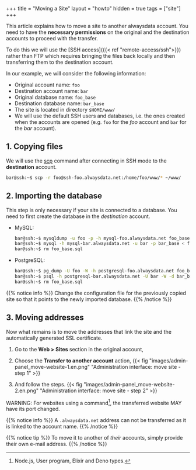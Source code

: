 +++
title = "Moving a Site"
layout = "howto"
hidden = true
tags = ["site"]
+++

This article explains how to move a site to another alwaysdata account. You need to have the **necessary permissions** on the original and the destination accounts to proceed with the transfer.

To do this we will use the [SSH access]({{< ref "remote-access/ssh">}}) rather than FTP which requires bringing the files back locally and then transferring them to the destination account.

In our example, we will consider the following information:

- Original account name: `foo`
- Destination account name: `bar`
- Original database name: `foo_base`
- Destination database name: `bar_base`
- The site is located in directory `$HOME/www/`
- We will use the default SSH users and databases, i.e. the ones created when the accounts are opened (e.g. `foo` for the *foo* account and `bar` for the *bar* account).

## 1. Copying files

We will use the [scp](https://linux.die.net/man/1/scp) command after connecting in SSH mode to the **destination** account.

```sh
bar@ssh:~$ scp -r foo@ssh-foo.alwaysdata.net:/home/foo/www/* ~/www/
```

## 2. Importing the database

This step is only necessary if your site is connected to a database. You need to first create the database in the *destination* account.

-   MySQL:
    ```sh
    bar@ssh:~$ mysqldump -u foo -p -h mysql-foo.alwaysdata.net foo_base > foo_base.sql
    bar@ssh:~$ mysql -h mysql-bar.alwaysdata.net -u bar -p bar_base < foo_base.sql
    bar@ssh:~$ rm foo_base.sql
    ```

-   PostgreSQL:
    ```sh
    bar@ssh:~$ pg_dump -U foo -W -h postgresql-foo.alwaysdata.net foo_base > foo_base.sql
    bar@ssh:~$ psql -h postgresql-bar.alwaysdata.net -U bar -W -d bar_base < foo_base.sql
    bar@ssh:~$ rm foo_base.sql
    ```

{{% notice info %}}
Change the configuration file for the previously copied site so that it points to the newly imported database.
{{% /notice %}}

## 3. Moving addresses

Now what remains is to move the addresses that link the site and the automatically generated SSL certificate.

1.  Go to the **Web > Sites** section in the original account,

2.  Choose the **Transfer to another account** action,
    {{< fig "images/admin-panel_move-website-1.en.png" "Administration interface: move site - step 1" >}}

3.  And follow the steps.
    {{< fig "images/admin-panel_move-website-2.en.png" "Administration interface: move site - step 2" >}}
    
WARNING: For websites using a command[^1], the transferred website MAY have its port changed.

{{% notice info %}}
A `.alwaysdata.net` address can not be transferred as it is linked to the account name.
{{% /notice %}}

{{% notice tip %}}
To move it to another of *their* accounts, simply provide their own e-mail address.
{{% /notice %}}

[^1]: Node.js, User program, Elixir and Deno types.
